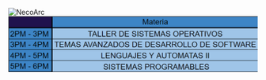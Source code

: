 ![NecoArc](https://media.tenor.com/Vb3g5JF3MB4AAAAj/neco-arc-taunt.gif)
![MiHorario](https://github.com/BearNX/BearNK/blob/main/HorarioGit.png)
